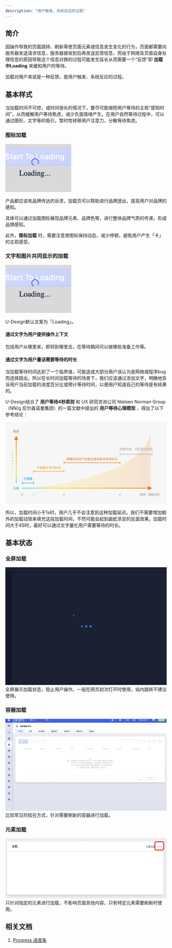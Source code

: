 ```yaml
---
description: "用户触发、系统反应的过程"
---
```


<!--副标题具体写法见源代码模式-->

## 简介
因操作导致的页面跳转、刷新等使页面元素或信息发生变化的行为，页面都需要向服务器发送请求信息，服务器接收到后再发送反馈信息，而由于网络及页面自身处理信息的原因导致这个信息对换的过程可能发生延长从而需要一个“反馈”即 **加载中Loading** 来缓和用户的等待。

加载对用户来说是一种反馈，是用户触发、系统反应的过程。



## 基本样式
当加载时间不可控，或时间很长的情况下，要尽可能缩短用户等待的主观“感知时间”，从而缓解用户等待焦虑，减少负面情绪产生。在用户自然等待过程中，可以通过图形、文字等的吸引，暂时性转移用户注意力，分散等待焦虑。

### 图标加载
![1](../../../images/Loading/1.png)

产品都应该有品牌传达的诉求，加载页可以帮助进行品牌透出，提高用户对品牌的感知。

具体可以通过加载图标展现品牌元素、品牌色等，进行整体品牌气质的传递，形成品牌感知。

此外，**图标加载** 时，需要注意使图标保持动态，减少停顿，避免用户产生「卡」的主观感受。


### 文字和图片共同显示的加载

![1](../../../images/Loading/1.png)

U-Design默认文案为「Loading」。

#### 通过文字为用户提供操作上下文
包括用户从哪里来，即将到哪里去，在等待期间可以做哪些准备工作等。

#### 通过文字为用户量话需要等待的时长

当加载等待时间达到了一个临界值，可能造成大部分用户误认为是网络或程序bug而选择跳出。所以在长时间加载等待的场景下，我们应该通过添加文字，明确地告诉用户当前加载的进度百分比或预计等待时间，以便用户知道自己的等待是有结果的。

U-Design结合了 **用户等待4秒原则** 和 UX 研究咨询公司 Nielsen Norman Group（NN/g 尼尔森诺曼集团）的一篇文献中提出的 **用户等待心理模型** ，得出了以下参考结论：

![1](../../../images/Loading/5.png)

所以，加载时间小于1s时，用户几乎不会注意到这种加载延迟。我们不需要增加额外的加载动效来填充这段加载时间，不然可能会起到画蛇添足的反面效果。加载时间大于4S时，最好可以通过文字量化用户需要等待的时长。

## 基本状态
### 全屏加载
![1](../../../images/Loading/6.png)
全屏展示加载状态，阻止用户操作。一般在网页初次打开时使用，站内跳转不建议使用。

### 容器加载
![1](../../../images/Loading/9.png)
比较常见的挂在方式，针对需要刷新的容器进行加载。

### 元素加载
![1](../../../images/Loading/8.png)
只针对指定的元素进行加载，不影响页面其他内容，只有特定元素需要刷新时使用。



## 相关文档

1. [Progress 进度条](https://www.ucloud.cn)

